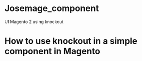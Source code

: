 # Josemage_component
UI Magento 2 using knockout

# How to use knockout in a simple component in Magento
